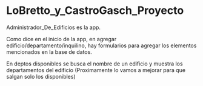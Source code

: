 # LoBretto_y_CastroGasch_Proyecto

Administrador_De_Edificios es la app.

Como dice en el inicio de la app, en agregar edificio/departamento/inquilino, hay formularios para agregar los elementos mencionados en la base de datos.

En deptos disponibles se busca el nombre de un edificio y muestra los departamentos del edificio (Proximamente lo vamos a mejorar para que salgan solo los disponibles)
